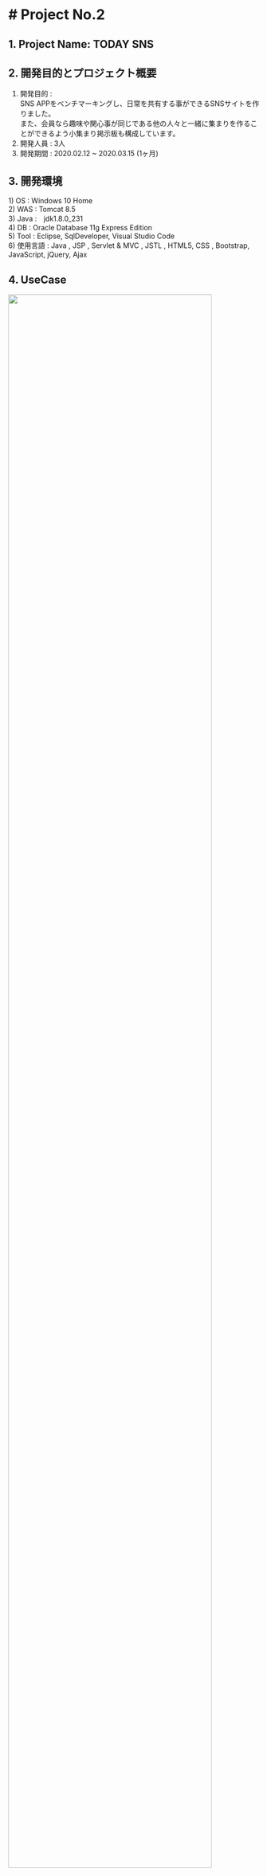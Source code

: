 <h1># Project No.2 </h1>
<h2>1. Project Name: TODAY SNS</h2>


<h2>2. 開発目的とプロジェクト概要</h2>

 1) 開発目的 : <br>
 SNS APPをベンチマーキングし、日常を共有する事ができるSNSサイトを作りました。<br>
 また、会員なら趣味や関心事が同じである他の人々と一緒に集まりを作ることができるよう小集まり掲示板も構成しています。<br>
 2) 開発人員 : 3人<br>
 3) 開発期間 : 2020.02.12 ~ 2020.03.15 (1ヶ月) <br>


<h2>3. 開発環境</h2>
 1) OS : Windows 10 Home <br>
 2) WAS : Tomcat 8.5 <br>
 3) Java :　jdk1.8.0_231 <br>
 4) DB : Oracle Database 11g Express Edition <br>
 5) Tool : Eclipse, SqlDeveloper, Visual Studio Code <br>
 6) 使用言語 : Java ,  JSP , Servlet & MVC , JSTL , HTML5, CSS , Bootstrap, JavaScript, jQuery, Ajax <br>
 
 
 <h2>4. UseCase</h2>
<img src = "https://user-images.githubusercontent.com/50767972/85623531-82e21300-b6a3-11ea-946a-0e09b3f7a65b.PNG" width = "90%"></img>    


 <h2>5. データベースの構造</h2>
<img src = "https://user-images.githubusercontent.com/50767972/85628024-6a292b80-b6aa-11ea-9070-6043554e519f.PNG" width = "90%"></img>
<img src = "https://user-images.githubusercontent.com/50767972/85628480-2be03c00-b6ab-11ea-9e65-60d34e69088e.PNG" width = "90%"></img>


<h2>6. スクリーンショット</h2>
<h4>1) ログイン画面</h4>
- IDとパスワードを書かずにログインボタンを押すと、警告ウィンドウが表示されます。
IDまたはパスワードを違えば、警告ポップアップウィンドウが表示されます。
左側のバナー部分にログインボタンを押すと、モーダルポップアップウィンドウが表示され、ログインを実行することができます。
会員登録ボタンを押すと、会員登録画面に切り替わります。<br>
<img src = "https://user-images.githubusercontent.com/50767972/85628948-f556f100-b6ab-11ea-9809-efb67265b0f3.PNG" width = "90%"></img>
<br>

<h4>2) 会員登録画面</h4>
- 会員登録のための画面でサイト利用時に必要なニックネーム、ID、パスワード、プロフィール写真などを登録できます。
ニックネームとIDの場合、重複チェックボタンを押して希望のニックネーム(またはID)を作成すると重複を確認します。
プロフィール写真を登録する場合、拡張子がイメージファイル(JPG、PNG、JPEG)でなければ登録できないようにポップアップウィンドウが表示されます。
パスワードとパスワードの確認の値が異なる場合は、ポップアップ ウィンドウが表示されます。
郵便番号のチェックをクリックすると、次の郵便番号APIを活用して住所を入力できるウィンドウが下に表示されます。<br>
<img src = "https://user-images.githubusercontent.com/50767972/85629023-13245600-b6ac-11ea-824d-c9c0fe017c6e.PNG" width = "90%"></img>
<br>

<h4>3) メイン</h4>
<h5>[1] メイン画面</h5>
- ログインした会員のみメイン画面に接続できます。会員たちが作成した全体文が画面の中央に出力されます。左側にはログインした会員の情報を確認することができます。
上段と左側のメニューには、Home、My掲示板、小集まり、映画のメニューがあります。該当ボタンを押すと、該当画面に切り替わります。中央にある掲示文の入力欄を利用し、自分の掲示板に移動することなく、すぐに文を作成することができます。<br>
<img src = "https://user-images.githubusercontent.com/50767972/85628963-fe47c280-b6ab-11ea-9ccc-744c0bbd017f.PNG" width = "90%"></img>
<br>
<h5>[2] 私の掲示板画面</h5>
- ログインした会員が作成したすべての文章が出力されます。
1行に掲示文は4つずつ表示され、該当写真の上にマウスを置くと写真が強調されます。ログインした会員が作成したすべての文章が出力されます。
1行に掲示文は4つずつ表示され、該当写真の上にマウスを置くと写真が強調されます。
もしイメージがない場合は、基本イメージが出力されます。
各写真をクリックすると、掲示文の詳細画面モーダルポップアップウィンドウが表示されます。<br>
<img src = "https://user-images.githubusercontent.com/50767972/85629068-26372600-b6ac-11ea-9eb2-2fa6df7349fc.PNG" width = "90%"></img>
<br>
<h5>[3] 私が書いた文章の詳細画面</h5>
- ログインした会員が作成した掲示文の作成日、文の内容を確認することができます。
該当文のコメントを作成・削除することができます。 
下段の修正、削除、閉じるボタンを押すと、各機能が実行されます。
修正ボタンを押すと、文を修正できる画面に移動します。<br>
<img src = "https://user-images.githubusercontent.com/50767972/85629121-39e28c80-b6ac-11ea-8020-f9248f0eff4f.PNG" width = "90%"></img>
<br>
<h5>[4] 文をアップロードする画面</h5>
- アップロードボタンを押すと添付ファイルをアップロードする画面が出ます。
添付ファイルをアップロードすると、文を作成することができます。
文章は、最大1,000Byteまで作成できます。
もし、超過した場合は、超過した部分は保存されません。
書き換えボタンを押すと、テキストボックスが初期化されます。
書き込みボタンを押すと、掲示文のアップロード成功のポップアップウィンドウが表示され、My 掲示板画面に移動します。<br>
<img src = "https://user-images.githubusercontent.com/50767972/85629165-4bc42f80-b6ac-11ea-80a3-ac980e3c8c77.PNG" width = "90%"></img>
<br>

<h4>4) 小集まりメイン</h4>
<h5>[1] 小集まりメイン画面</h5>
-会員が登録した全体の小集まりのリストを見ることができます。
Goボタンを押すと、文章番号、募集分野、集まり名、場所、募集状態について検索することができます。募集状況が確認できる。募集人数が全員集まった場合、募集状態は募集完了と表示されます。募集人数が全員集まった場合、募集状態は募集完了と表示されます。
ページング処理でそのページに5つずつ見ることができます。
各募集名をクリックすると、該当投稿の詳細画面に移動します。
下の登録ボタンを押すと、新しいクラブの募集文を作成することができます<br>
<img src = "https://user-images.githubusercontent.com/50767972/85629200-61395980-b6ac-11ea-9a88-6c4d0ceb50b5.PNG" width = "90%"></img>
<br>
<h5>[2] 小集まりの登錄画面</h5>
- 関心分野、募集名、集会関連写真、集会日付/時間、募集人員、
リーダー、連絡先、場所、文のパスワードを入力できる画面です。
検索ボタンを押すと、次の郵便番号APIを活用して住所を検索できます。
登録するボタンを押すと、登録が正常に処理された場合は、登録完了案内ウィンドウが表示された後、グループ内のメイン画面に切り替わります。
リストでボタンを押すと、グループ内のメイン画面に切り替わります。<br>
<img src = "https://user-images.githubusercontent.com/50767972/85629225-6d251b80-b6ac-11ea-8f25-2a12d1ba9afa.PNG" width = "90%"></img>
<br>
<h5>[3] 小集まりの詳細画面</h5>
- 集会分野、集会名、集会内容、集会日程、
リーダー、連絡先、募集状況、集会場所を確認することができます。
下段の申込ボタンを押すと、募集状況で募集人数より現在募集された人数が少ない場合は、募集完了案内ポップアップウィンドウが表示され、グループ内のメイン画面に移動します。
もし募集人数と現在募集された人数が同じであれば、申し込み不可の案内ポップアップウィンドウが表示された後、現在のページが表示されます。
リストでボタンを押すと、小集まりのメイン画面に移動します。<br>
<img src = "https://user-images.githubusercontent.com/50767972/85629276-84fc9f80-b6ac-11ea-8478-e8907272cbb1.PNG" width = "90%"></img>
<br>
<h5>[3-1] 小集まりの詳細画面(文の作成者である場合)</h5>
- 文章の作成者が詳細画面にアクセスする場合、下段に修正、募集完了ボタンが表示されます。
変更ボタンを押すと、下段にパスワード入力ボックスが表示されます。 パスワードが一致しない場合、修正画面に戻ります。
もし募集人員が全員集まった場合、または募集を中断したい場合は、募集完了を押すと募集状態が'募集完了'に変更されます。<br>
<img src = "https://user-images.githubusercontent.com/50767972/85629309-96de4280-b6ac-11ea-9905-a2dd1615e27e.PNG" width = "90%"></img>
<br>
<h5>[4] 小集まりの修正画面</h5>
- 文の作成者のみ修正が可能です。
既存の情報が該当マスに入力されています。
もし、会の日日が今日の日付より以前なら、修正できないというポップアップウィンドウが表示されます。修正ボタンを押すと、小集まりのメイン画面に移動します。<br>
<img src = "https://user-images.githubusercontent.com/50767972/85629344-a5c4f500-b6ac-11ea-94ef-5d980bd8e25c.PNG" width = "90%"></img>
